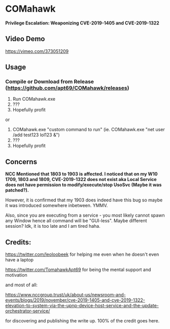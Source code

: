 # COMahawk
**Privilege Escalation: Weaponizing CVE-2019-1405 and CVE-2019-1322**

## Video Demo
https://vimeo.com/373051209

## Usage

### Compile or Download from Release (https://github.com/apt69/COMahawk/releases)

1. Run COMahawk.exe
2. ???
3. Hopefully profit

or

1. COMahawk.exe "custom command to run" (ie. COMahawk.exe "net user /add test123 lol123 &")
2. ???
3. Hopefully profit

## Concerns
**NCC Mentioned that 1803 to 1903 is affected. I noticed that on my W10 1709, 1803 and 1809, CVE-2019-1322 does not exist aka Local Service does not have permission to modify/execute/stop UsoSvc (Maybe it was patched?).**

However, it is confirmed that my 1903 does indeed have this bug so maybe it was introduced somewhere inbetween. YMMV.

Also, since you are executing from a service - you most likely cannot spawn any Window hence all command will be "GUI-less". Maybe different session? Idk, it is too late and I am tired haha.

## Credits:
https://twitter.com/leoloobeek for helping me even when he doesn't even have a laptop

https://twitter.com/TomahawkApt69 for being the mental support and motivation

and most of all:

https://www.nccgroup.trust/uk/about-us/newsroom-and-events/blogs/2019/november/cve-2019-1405-and-cve-2019-1322-elevation-to-system-via-the-upnp-device-host-service-and-the-update-orchestrator-service/

for discovering and publishing the write up. 100% of the credit goes here.
